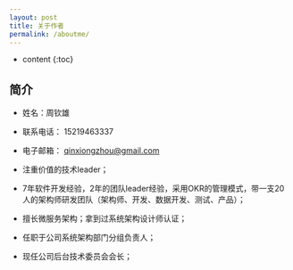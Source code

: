 ```yaml
---
layout: post
title: 关于作者
permalink: /aboutme/
---
```


* content
{:toc}

简介
-----------------------------------------------------------------
+ 姓名：周钦雄
+ 联系电话： 15219463337
+ 电子邮箱： qinxiongzhou@gmail.com

+ 注重价值的技术leader；
+ 7年软件开发经验，2年的团队leader经验，采用OKR的管理模式，带一支20人的架构师研发团队（架构师、开发、数据开发、测试、产品）；
+ 擅长微服务架构；拿到过系统架构设计师认证；
+ 任职于公司系统架构部门分组负责人；
+ 现任公司后台技术委员会会长；



<br />
<br />
<br />
<br />
<br />

